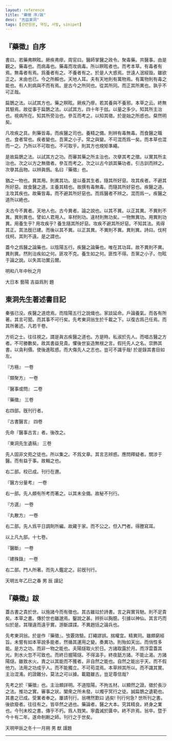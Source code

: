 ```yaml
---
layout: reference
title: "藥徵 序/跋"
desc: "吉益東洞"
tags: [관련원문, 약징, 서발, sinipet]
---
```


## 『藥徵』自序

書曰。若藥弗瞑眩。厥疾弗瘳。周官曰。醫師掌醫之政令。聚毒藥。共醫事。由是觀之。藥毒也。而病毒也。藥毒而攻病毒。所以瞑眩者也。而考本草。有毒者有焉。無毒者有焉。爲養者有之。不養者有之。於是人大惑焉。世遠人泯經毁。雖欲正之。末由也已。今之所賴也。天地人耳。夫有天地則有萬物焉。有萬物則有毒之能也。有人則病與不而有焉。是古今之所同也。從其所同。而正其所異也。孰乎不可正哉。

扁鵲之法。以試其方也。藥之瞑眩。厥疾乃瘳。若其養與不養邪。本草之云。終無其驗焉。故從事于扁鵲之法。以試其方。四十年于玆。以量之多少。知其所主治也。視病所在。知其所旁治也。參互而考之。以知其徵。於是始之所惑也。粲然明矣。

凡攻疾之具。則藥皆毒。而疾醫之司也。養精之備。則辨有毒無毒。而食醫之職也。食者常也。疾者變也。吾黨之小子。常之與變。不可混而爲一矣。而本草也混而一之。乃所以不可取也。不可取乎。則其方也規矩準繩。

是故扁鵲之法。以試其方之功。而審其藥之所主治也。次擧其考之徵。以實其所主治也。次之以方之無徵者。參互而考之。次之以古今誤其藥功者。引古訓而辨之。次擧其品物。以辨眞僞。名曰『藥徵』也。

猶之一物也。異其用。則異其功。是以養其生者。隨其所好惡。攻其疾者。不避其所好惡。故食醫之道。主養其精也。故撰有毒無毒。而隨其所好惡也。疾醫之道。主攻其疾也。故藥皆毒。而不避其所好惡也。而爲醫者不辨之。混而爲一。疾醫之道所以絶也。

夫古今不異者。天地人也。古今異者。論之說也。以其不異。以正其異。不異則不異。異則異也。譬如人君用人。率材則功。違材則無功矣。一物無異功。用異則功異。用養生乎? 用攻疾乎? 養生隨其所好惡。攻疾不避其所好惡。不知其法。焉得其正。其法旣已建。而後以其不異。以正其異。不異則不異。異則異。詩曰。伐柯伐柯。其則不遠。是之謂也。

蓋今之爲醫之論藥也。以陰陽五行。疾醫之論藥也。唯在其功耳。故不異則不異。異則異。然則治疾如之何。匪攻不克。養生如之何。匪性不得。吾黨之小子。勿眩于論之說。以失其功實云爾。

明和八年中秋之月

大日本 藝陽 吉益爲則 題

## 東洞先生著述書目記

秦張已没。疾醫之道熄焉。而陰陽五行之說熾也。家談延命。戶論養氣。而各有所著。其言可聞。而其事不可行矣。先考東洞翁生於千載之下。以復古爲己任焉。而其所著述。凡若干卷。

方術之士。往往視之。謂是眞古疾醫之道也。方是時。私淑於先人。而唱古醫之方者。不可勝數矣。故其書益見貴。懼後世妄造無根之言。假托先人之名。崇飾其書。以貪利價。使後進眩惑。而大傷先人之志也。豈可不識乎哉! 於是錄其書目如左。

『方極』 一卷

『類聚方』 一卷

『醫事或問』 二卷

『藥徵』 三卷

右四部。旣刊行者。

『古書醫言』 四卷

先命『醫事古言』者。後改之。

『東洞先生遺稿』 三卷

先人固非文苑之徒也。所以集之。不爲文章。其言志辨惑。應問釋疑者。關涉于醫。而有益于事。故輯之也。

右二部。校已成。刊行在邇。

『醫方分量考』 一卷

右一部。先人頗有所考而著之。以其未全備。故秘不刊行。

『方選』 一卷

『丸散方』 一卷

右二部。先人爲平日調劑所編。故藏于家。而不公之。但入門者。得謄寫耳。

以上凡九部。十七卷。

『醫斷』 一卷

『建殊錄』 一卷

右二部。門人所著。而先人鑑定之。前旣刊行。

天明五年乙巳之春 		男  辰 謹記


## 『藥徵』跋

蓋古書之貴於世。以施諸今而有徵也。其古雖竝於詩書。言之與實背馳。則不足貴矣。本草之書。傳於世也雖邈焉。鑿說之甚。辨折以胸臆。引據以神仙。其言巧而似於是。其理違而遠乎實。游斷諜諜。不異趙括之論兵也。

先考東洞翁。於是作『藥徵』。攷覈效驗。訂繩謬誤。揣權宜。精異同。雖頗窮經旨。未嘗有如本草說多能者。然循其運用之變。奏異功。則殆如天出。而俏性多能。是方之功。而非一物之能也。夫陽燧取火於日。方諸取露於月。而浮雲蓋其光。則水火忽不可致也。而終日握陽燧。不得溫手。終夜舐方諸。不能止渴。方諸陽燧。雖致水火。責之以其能而不獲者。非自然之能也。自然之能出乎天。而不假他力。法用之功成乎人。而不能獨立。不可苟混焉。本草辨其所以。而不識其實。主治混淆。的證難分。莫法之可以據。載籍雖古。豈足尊信哉?

先考之於『藥徵』也。主治頗詳明。不道陰陽。不拘五材。以顯然之證。徵於長沙之法。推功之實。審事之狀。闡衆之所未發。以燭乎冥行之徒。誠扁鵲之遺範也。其書之已成。受業者奉之。屢請刊行。翁喟然歎曰 過矣! 刊行何急? 世所刊之書。後欲廢者。往往有之。皆卒然之過也。藥論者。醫之大本。究其精良。終身之業也。今刊未校之書。傳乎不朽。爲人戮笑。寧蠹滅於匵中。終不許焉。翁卒。暨于今十有二年。遂命剞劂之師。刊行之于世矣。

天明甲辰之冬十一月朔 		男 猷 謹題

***
